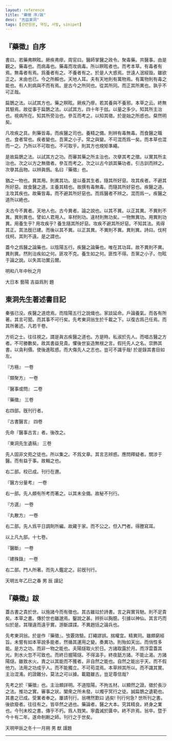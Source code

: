 ```yaml
---
layout: reference
title: "藥徵 序/跋"
desc: "吉益東洞"
tags: [관련원문, 약징, 서발, sinipet]
---
```


## 『藥徵』自序

書曰。若藥弗瞑眩。厥疾弗瘳。周官曰。醫師掌醫之政令。聚毒藥。共醫事。由是觀之。藥毒也。而病毒也。藥毒而攻病毒。所以瞑眩者也。而考本草。有毒者有焉。無毒者有焉。爲養者有之。不養者有之。於是人大惑焉。世遠人泯經毁。雖欲正之。末由也已。今之所賴也。天地人耳。夫有天地則有萬物焉。有萬物則有毒之能也。有人則病與不而有焉。是古今之所同也。從其所同。而正其所異也。孰乎不可正哉。

扁鵲之法。以試其方也。藥之瞑眩。厥疾乃瘳。若其養與不養邪。本草之云。終無其驗焉。故從事于扁鵲之法。以試其方。四十年于玆。以量之多少。知其所主治也。視病所在。知其所旁治也。參互而考之。以知其徵。於是始之所惑也。粲然明矣。

凡攻疾之具。則藥皆毒。而疾醫之司也。養精之備。則辨有毒無毒。而食醫之職也。食者常也。疾者變也。吾黨之小子。常之與變。不可混而爲一矣。而本草也混而一之。乃所以不可取也。不可取乎。則其方也規矩準繩。

是故扁鵲之法。以試其方之功。而審其藥之所主治也。次擧其考之徵。以實其所主治也。次之以方之無徵者。參互而考之。次之以古今誤其藥功者。引古訓而辨之。次擧其品物。以辨眞僞。名曰『藥徵』也。

猶之一物也。異其用。則異其功。是以養其生者。隨其所好惡。攻其疾者。不避其所好惡。故食醫之道。主養其精也。故撰有毒無毒。而隨其所好惡也。疾醫之道。主攻其疾也。故藥皆毒。而不避其所好惡也。而爲醫者不辨之。混而爲一。疾醫之道所以絶也。

夫古今不異者。天地人也。古今異者。論之說也。以其不異。以正其異。不異則不異。異則異也。譬如人君用人。率材則功。違材則無功矣。一物無異功。用異則功異。用養生乎? 用攻疾乎? 養生隨其所好惡。攻疾不避其所好惡。不知其法。焉得其正。其法旣已建。而後以其不異。以正其異。不異則不異。異則異。詩曰。伐柯伐柯。其則不遠。是之謂也。

蓋今之爲醫之論藥也。以陰陽五行。疾醫之論藥也。唯在其功耳。故不異則不異。異則異。然則治疾如之何。匪攻不克。養生如之何。匪性不得。吾黨之小子。勿眩于論之說。以失其功實云爾。

明和八年中秋之月

大日本 藝陽 吉益爲則 題

## 東洞先生著述書目記

秦張已没。疾醫之道熄焉。而陰陽五行之說熾也。家談延命。戶論養氣。而各有所著。其言可聞。而其事不可行矣。先考東洞翁生於千載之下。以復古爲己任焉。而其所著述。凡若干卷。

方術之士。往往視之。謂是眞古疾醫之道也。方是時。私淑於先人。而唱古醫之方者。不可勝數矣。故其書益見貴。懼後世妄造無根之言。假托先人之名。崇飾其書。以貪利價。使後進眩惑。而大傷先人之志也。豈可不識乎哉! 於是錄其書目如左。

『方極』 一卷

『類聚方』 一卷

『醫事或問』 二卷

『藥徵』 三卷

右四部。旣刊行者。

『古書醫言』 四卷

先命『醫事古言』者。後改之。

『東洞先生遺稿』 三卷

先人固非文苑之徒也。所以集之。不爲文章。其言志辨惑。應問釋疑者。關涉于醫。而有益于事。故輯之也。

右二部。校已成。刊行在邇。

『醫方分量考』 一卷

右一部。先人頗有所考而著之。以其未全備。故秘不刊行。

『方選』 一卷

『丸散方』 一卷

右二部。先人爲平日調劑所編。故藏于家。而不公之。但入門者。得謄寫耳。

以上凡九部。十七卷。

『醫斷』 一卷

『建殊錄』 一卷

右二部。門人所著。而先人鑑定之。前旣刊行。

天明五年乙巳之春 		男  辰 謹記


## 『藥徵』跋

蓋古書之貴於世。以施諸今而有徵也。其古雖竝於詩書。言之與實背馳。則不足貴矣。本草之書。傳於世也雖邈焉。鑿說之甚。辨折以胸臆。引據以神仙。其言巧而似於是。其理違而遠乎實。游斷諜諜。不異趙括之論兵也。

先考東洞翁。於是作『藥徵』。攷覈效驗。訂繩謬誤。揣權宜。精異同。雖頗窮經旨。未嘗有如本草說多能者。然循其運用之變。奏異功。則殆如天出。而俏性多能。是方之功。而非一物之能也。夫陽燧取火於日。方諸取露於月。而浮雲蓋其光。則水火忽不可致也。而終日握陽燧。不得溫手。終夜舐方諸。不能止渴。方諸陽燧。雖致水火。責之以其能而不獲者。非自然之能也。自然之能出乎天。而不假他力。法用之功成乎人。而不能獨立。不可苟混焉。本草辨其所以。而不識其實。主治混淆。的證難分。莫法之可以據。載籍雖古。豈足尊信哉?

先考之於『藥徵』也。主治頗詳明。不道陰陽。不拘五材。以顯然之證。徵於長沙之法。推功之實。審事之狀。闡衆之所未發。以燭乎冥行之徒。誠扁鵲之遺範也。其書之已成。受業者奉之。屢請刊行。翁喟然歎曰 過矣! 刊行何急? 世所刊之書。後欲廢者。往往有之。皆卒然之過也。藥論者。醫之大本。究其精良。終身之業也。今刊未校之書。傳乎不朽。爲人戮笑。寧蠹滅於匵中。終不許焉。翁卒。暨于今十有二年。遂命剞劂之師。刊行之于世矣。

天明甲辰之冬十一月朔 		男 猷 謹題

***
